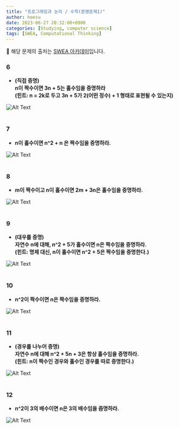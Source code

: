 ```yaml
---
title: "프로그래밍과 논리 / 수학(증명문제1)"
author: heesu
date: 2023-06-27 20:32:00+0900
categories: [Studying, computer science]
tags: [SWEA, Computational Thinking]
---
```

🚨 해당 문제의 출처는 [SWEA 아카데미](https://swexpertacademy.com/main/learn/course/lectureHtmlViewer.do)입니다.<br>

### 6
- **(직접 증명)<br> n이 짝수이면 3n + 5는 홀수임을 증명하라<br>(힌트: n = 2k로 두고 3n + 5가 2(어떤 정수) + 1 형태로 표현될 수 있는지)**

![Alt Text](https://user-images.githubusercontent.com/133394749/249128916-25023f6f-e35e-4bdf-984d-2af1e6ea69d0.jpg)
<br><br>

### 7
- **n이 홀수이면 n^2 + n 은 짝수임을 증명하라.**

![Alt Text](https://user-images.githubusercontent.com/133394749/249128919-ecfeb33d-41a5-4c58-8a13-6516421f9c31.jpg)
<br><br>

### 8
- **m이 짝수이고 n이 홀수이면 2m + 3n은 홀수임을 증명하라.**

![Alt Text](https://user-images.githubusercontent.com/133394749/249128921-1ebc49e5-e6bc-47e8-b5d4-47f79fb0e90f.jpg)
<br><br>

### 9
- **(대우를 증명)<br>자연수 n에 대해, n^2 + 5가 홀수이면 n은 짝수임을 증명하라.<br>(힌트: 명제 대신, n이 홀수이면 n^2 + 5은 짝수임을 증명한다.)**

![Alt Text](https://user-images.githubusercontent.com/133394749/249128930-6376fcab-85ea-4561-8b48-08f4e7b7fb54.jpg)
<br><br>

### 10
- **n^2이 짝수이면 n은 짝수임을 증명하라.**

![Alt Text](https://user-images.githubusercontent.com/133394749/249128933-3da1f109-6fc6-4bf4-a4ae-4ff5c1eb0ba6.jpg)
<br><br>

### 11
- **(경우를 나누어 증명)<br>자연수 n에 대해 n^2 + 5n + 3은 항상 홀수임을 증명하라.<br>(힌트: n이 짝수인 경우와 홀수인 경우를 따로 증명한다.)**

![Alt Text](https://user-images.githubusercontent.com/133394749/249128936-6f4053ce-4637-4965-b516-287d7ca56d5a.jpg)
<br><br>

### 12
- **n^2이 3의 배수이면 n은 3의 배수임을 즘명하라.**

![Alt Text](https://user-images.githubusercontent.com/133394749/249128939-612ed669-c387-4ab6-91be-20edc3fb71af.jpg)
<br><br>